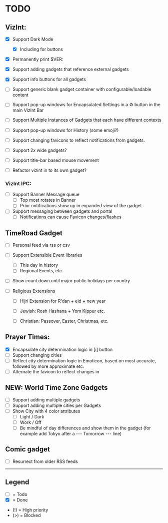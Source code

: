 # TODO

## VizInt:

- [x]	Support Dark Mode
	- [x]	Including for buttons
- [x]	Permanently print $VER: 
- [x]	Support adding gadgets that reference external gadgets
- [x]	Support info buttons for all gadgets
- [	]	Support generic blank gadget container with configurable/loadable content
- [ ]	Support pop-up windows for Encapsulated Settings in a ⚙️ button in the main VizInt Bar

- [ ]	Support Multiple Instances of Gadgets that each have different contexts
- [ ]	Support pop-up windows for History (some emoji?)
- [ ]	Support changing favicons to reflect notifications from gadgets.
- [ ]	Support 2x wide gadgets?
- [ ]	Support title-bar based mouse movement
- [ ]	Refactor vizint in to its own gadget?

### VizInt IPC:
- [ ]	Support Banner Message queue
	- [ ]	Top most rotates in Banner
	- [ ]	Prior notifications show up in expanded view of the gadget
- [ ] 	Support messaging between gadgets and portal
	- [ ]	Notifications can cause Favicon changes/flashes

## TimeRoad Gadget
- [ ]	Personal feed via rss or csv

- [ ]	Support Extensible Event libraries
	- [ ]	This day in history
	- [ ]	Regional Events, etc.
- [ ]	Show count down until major public holidays per country
- [ ]	Religious Extensions
	- [ ]	Hijri Extension for R'dan + eid + new year
	- [ ]	Jewish: Rosh Hashana + Yom Kippur etc.
	- [ ]	Christian: Passover, Easter, Christmas, etc.


## Prayer Times:
- [x]	Encapsulate city determination logic in [️ℹ️] button
- [ ]	Support changing cities
- [ ]	Reflect city determination logic in Emoticon, based on most accurate, followed by more approximate etc.
- [ ]	Alternate the favicon to reflect changes in 

## NEW: World Time Zone Gadgets
- [ ]	Support adding multiple gadgets
- [ ]	Support adding multiple cities per Gadgets
- [ ]	Show City with 4 color attributes
	- [ ]	Light / Dark
	- [ ]	Work / Off
	- [ ]	Be mindful of day differences and show them in the gadget (for example add Tokyo after a --- Tomorrow --- line)

## Comic gadget
- [ ]	Resurrect from older RSS feeds

---

## Legend
- [ ] = Todo
- [x] = Done
- (!) = High priority
- (>) = Blocked

